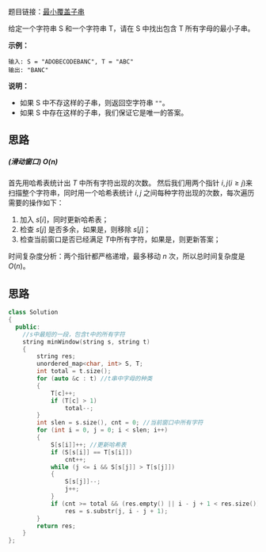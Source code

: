 题目链接：[最小覆盖子串](https://leetcode-cn.com/problems/minimum-window-substring/)

给定一个字符串 S 和一个字符串 T，请在 S 中找出包含 T 所有字母的最小子串。

**示例：**

```
输入: S = "ADOBECODEBANC", T = "ABC"
输出: "BANC"
```

**说明：**

- 如果 S 中不存这样的子串，则返回空字符串 `""`。
- 如果 S 中存在这样的子串，我们保证它是唯一的答案。

## 思路

##### (滑动窗口) $O(n)$

首先用哈希表统计出 $T$ 中所有字符出现的次数。
然后我们用两个指针 $i, j(i \ge j)$来扫描整个字符串，同时用一个哈希表统计 $i, j$ 之间每种字符出现的次数，每次遍历需要的操作如下：

1. 加入 $s[i]$，同时更新哈希表；
2. 检查 $s[j]$ 是否多余，如果是，则移除 $s[j]$；
3. 检查当前窗口是否已经满足 $T​$ 中所有字符，如果是，则更新答案；

时间复杂度分析：两个指针都严格递增，最多移动 $n$ 次，所以总时间复杂度是 $O(n)$。

## 思路

```cpp
class Solution
{
  public:
    //s中最短的一段，包含t中的所有字符
    string minWindow(string s, string t)
    {
        string res;
        unordered_map<char, int> S, T;
        int total = t.size();
        for (auto &c : t) //t串中字母的种类
        {
            T[c]++;
            if (T[c] > 1)
                total--;
        }
        int slen = s.size(), cnt = 0; //当前窗口中所有字符
        for (int i = 0, j = 0; i < slen; i++)
        {
            S[s[i]]++; //更新哈希表
            if (S[s[i]] == T[s[i]])
                cnt++;
            while (j <= i && S[s[j]] > T[s[j]])
            {
                S[s[j]]--;
                j++;
            }
            if (cnt >= total && (res.empty() || i - j + 1 < res.size()))
                res = s.substr(j, i - j + 1);
        }
        return res;
    }
};
```

